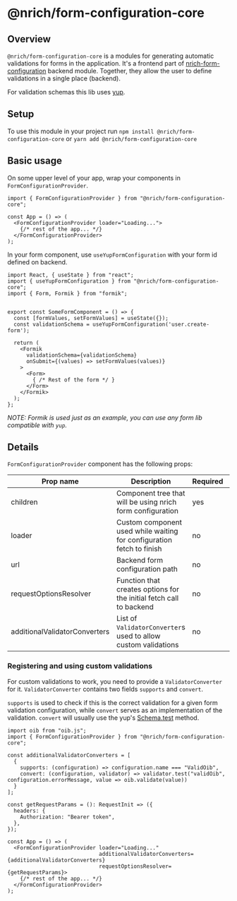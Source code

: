 # @nrich/form-configuration-core

## Overview

`@nrich/form-configuration-core` is a modules for generating automatic validations for forms in the application.
It's a frontend part of [nrich-form-configuration](https://github.com/croz-ltd/nrich/tree/master/nrich-form-configuration) backend module.
Together, they allow the user to define validations in a single place (backend).

For validation schemas this lib uses [yup](https://github.com/jquense/yup).

## Setup

To use this module in your project run `npm install @nrich/form-configuration-core` or `yarn add @nrich/form-configuration-core`

## Basic usage

On some upper level of your app, wrap your components in `FormConfigurationProvider`.

```tsx
import { FormConfigurationProvider } from "@nrich/form-configuration-core";

const App = () => (
  <FormConfigurationProvider loader="Loading...">
    {/* rest of the app... */}
  </FormConfigurationProvider>
);
```

In your form component, use `useYupFormConfiguration` with your form id defined on backend.

```tsx
import React, { useState } from "react";
import { useYupFormConfiguration } from "@nrich/form-configuration-core";
import { Form, Formik } from "formik";


export const SomeFormComponent = () => {
  const [formValues, setFormValues] = useState({});
  const validationSchema = useYupFormConfiguration('user.create-form');

  return (
    <Formik
      validationSchema={validationSchema}
      onSubmit={(values) => setFormValues(values)}
    >
      <Form>
        { /* Rest of the form */ }
      </Form>
    </Formik>
  );
};
```
*NOTE: Formik is used just as an example, you can use any form lib compatible with `yup`.*

## Details

`FormConfigurationProvider` component has the following props:

| Prop name                     | Description                                                           | Required | Default value               |
|-------------------------------|-----------------------------------------------------------------------|----------|-----------------------------|
| children                      | Component tree that will be using nrich form configuration            | yes      | none                        |
| loader                        | Custom component used while waiting for configuration fetch to finish | no       | none                        |
| url                           | Backend form configuration path                                       | no       | `/nrich/form/configuration` |
| requestOptionsResolver        | Function that creates options for the initial fetch call to backend   | no       | none                        |
| additionalValidatorConverters | List of `ValidatorConverter`s used to allow custom validations        | no       | none                        |


### Registering and using custom validations

For custom validations to work, you need to provide a `ValidatorConverter` for it. `ValidatorConverter` contains two fields `supports` and `convert`.

`supports` is used to check if this is the correct validation for a given form validation configuration, while `convert` serves as an implementation of the
validation. `convert` will usually use the yup's [Schema.test](https://github.com/jquense/yup#schematestname-string-message-string--function--any-test-function-schema) method.

```tsx
import oib from "oib.js";
import { FormConfigurationProvider } from "@nrich/form-configuration-core";

const additionalValidatorConverters = [
  {
    supports: (configuration) => configuration.name === "ValidOib",
    convert: (configuration, validator) => validator.test("validOib", configuration.errorMessage, value => oib.validate(value))
  }
];

const getRequestParams = (): RequestInit => ({
  headers: {
    Authorization: "Bearer token",
  },
});

const App = () => (
  <FormConfigurationProvider loader="Loading..."
                             additionalValidatorConverters={additionalValidatorConverters}
                             requestOptionsResolver={getRequestParams}>
    {/* rest of the app... */}
  </FormConfigurationProvider>
);
```
